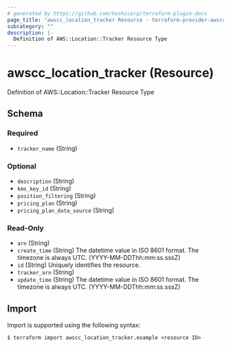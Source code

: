 ```yaml
---
# generated by https://github.com/hashicorp/terraform-plugin-docs
page_title: "awscc_location_tracker Resource - terraform-provider-awscc"
subcategory: ""
description: |-
  Definition of AWS::Location::Tracker Resource Type
---
```


# awscc_location_tracker (Resource)

Definition of AWS::Location::Tracker Resource Type



<!-- schema generated by tfplugindocs -->
## Schema

### Required

- `tracker_name` (String)

### Optional

- `description` (String)
- `kms_key_id` (String)
- `position_filtering` (String)
- `pricing_plan` (String)
- `pricing_plan_data_source` (String)

### Read-Only

- `arn` (String)
- `create_time` (String) The datetime value in ISO 8601 format. The timezone is always UTC. (YYYY-MM-DDThh:mm:ss.sssZ)
- `id` (String) Uniquely identifies the resource.
- `tracker_arn` (String)
- `update_time` (String) The datetime value in ISO 8601 format. The timezone is always UTC. (YYYY-MM-DDThh:mm:ss.sssZ)

## Import

Import is supported using the following syntax:

```shell
$ terraform import awscc_location_tracker.example <resource ID>
```
